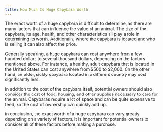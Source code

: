 ```yaml
---
title: How Much Is Huge Capybara Worth
---
```


The exact worth of a huge capybara is difficult to determine, as there are many factors that can influence the value of an animal. The size of the capybara, its age, health, and other characteristics all play a role in determining its worth. Additionally, where the capybara is located and who is selling it can also affect the price. 

Generally speaking, a huge capybara can cost anywhere from a few hundred dollars to several thousand dollars, depending on the factors mentioned above. For instance, a healthy, adult capybara that is located in the United States can cost anywhere from $500 to $2,000. On the other hand, an older, sickly capybara located in a different country may cost significantly less. 

In addition to the cost of the capybara itself, potential owners should also consider the cost of food, housing, and other supplies necessary to care for the animal. Capybaras require a lot of space and can be quite expensive to feed, so the cost of ownership can quickly add up. 

In conclusion, the exact worth of a huge capybara can vary greatly depending on a variety of factors. It is important for potential owners to consider all of these factors before making a purchase.